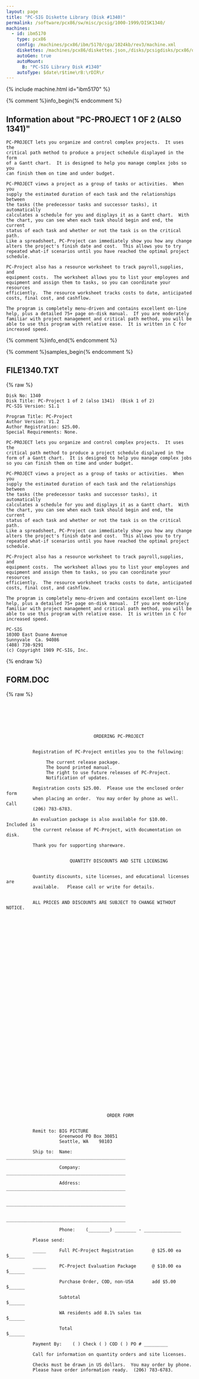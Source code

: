 ```yaml
---
layout: page
title: "PC-SIG Diskette Library (Disk #1340)"
permalink: /software/pcx86/sw/misc/pcsig/1000-1999/DISK1340/
machines:
  - id: ibm5170
    type: pcx86
    config: /machines/pcx86/ibm/5170/cga/1024kb/rev3/machine.xml
    diskettes: /machines/pcx86/diskettes.json,/disks/pcsigdisks/pcx86/diskettes.json
    autoGen: true
    autoMount:
      B: "PC-SIG Library Disk #1340"
    autoType: $date\r$time\rB:\rDIR\r
---
```


{% include machine.html id="ibm5170" %}

{% comment %}info_begin{% endcomment %}

## Information about "PC-PROJECT 1 OF 2 (ALSO 1341)"

    PC-PROJECT lets you organize and control complex projects.  It uses the
    critical path method to produce a project schedule displayed in the form
    of a Gantt chart.  It is designed to help you manage complex jobs so you
    can finish them on time and under budget.
    
    PC-PROJECT views a project as a group of tasks or activities.  When you
    supply the estimated duration of each task and the relationships between
    the tasks (the predecessor tasks and successor tasks), it automatically
    calculates a schedule for you and displays it as a Gantt chart.  With
    the chart, you can see when each task should begin and end, the current
    status of each task and whether or not the task is on the critical path.
    Like a spreadsheet, PC-Project can immediately show you how any change
    alters the project's finish date and cost.  This allows you to try
    repeated what-if scenarios until you have reached the optimal project
    schedule.
    
    PC-Project also has a resource worksheet to track payroll,supplies, and
    equipment costs.  The worksheet allows you to list your employees and
    equipment and assign them to tasks, so you can coordinate your resources
    efficiently.  The resource worksheet tracks costs to date, anticipated
    costs, final cost, and cashflow.
    
    The program is completely menu-driven and contains excellent on-line
    help, plus a detailed 75+ page on-disk manual.  If you are moderately
    familiar with project management and critical path method, you will be
    able to use this program with relative ease.  It is written in C for
    increased speed.
{% comment %}info_end{% endcomment %}

{% comment %}samples_begin{% endcomment %}

## FILE1340.TXT

{% raw %}
```
Disk No: 1340                                                           
Disk Title: PC-Project 1 of 2 (also 1341)  (Disk 1 of 2)                
PC-SIG Version: S1.1                                                    
                                                                        
Program Title: PC-Project                                               
Author Version: V1.2                                                    
Author Registration: $25.00.                                            
Special Requirements: None.                                             
                                                                        
PC-PROJECT lets you organize and control complex projects.  It uses the 
critical path method to produce a project schedule displayed in the     
form of a Gantt chart.  It is designed to help you manage complex jobs  
so you can finish them on time and under budget.                        
                                                                        
PC-PROJECT views a project as a group of tasks or activities.  When you 
supply the estimated duration of each task and the relationships between
the tasks (the predecessor tasks and successor tasks), it automatically 
calculates a schedule for you and displays it as a Gantt chart.  With   
the chart, you can see when each task should begin and end, the current 
status of each task and whether or not the task is on the critical path.
Like a spreadsheet, PC-Project can immediately show you how any change  
alters the project's finish date and cost.  This allows you to try      
repeated what-if scenarios until you have reached the optimal project   
schedule.                                                               
                                                                        
PC-Project also has a resource worksheet to track payroll,supplies, and 
equipment costs.  The worksheet allows you to list your employees and   
equipment and assign them to tasks, so you can coordinate your resources
efficiently.  The resource worksheet tracks costs to date, anticipated  
costs, final cost, and cashflow.                                        
                                                                        
The program is completely menu-driven and contains excellent on-line    
help, plus a detailed 75+ page on-disk manual.  If you are moderately   
familiar with project management and critical path method, you will be  
able to use this program with relative ease.  It is written in C for    
increased speed.                                                        
                                                                        
PC-SIG                                                                  
1030D East Duane Avenue                                                 
Sunnyvale  Ca. 94086                                                    
(408) 730-9291                                                          
(c) Copyright 1989 PC-SIG, Inc.                                         
```
{% endraw %}

## FORM.DOC

{% raw %}
```






                                 ORDERING PC-PROJECT
          
          
          Registration of PC-Project entitles you to the following:
          
               The current release package.
               The bound printed manual.
               The right to use future releases of PC-Project.
               Notification of updates.
               
          Registration costs $25.00.  Please use the enclosed order form
          when placing an order.  You may order by phone as well.  Call
          (206) 783-6783.  
          
          An evaluation package is also available for $10.00.  Included is
          the current release of PC-Project, with documentation on disk.
          
          Thank you for supporting shareware.
                                           
                                           
                        QUANTITY DISCOUNTS AND SITE LICENSING
          
          
          Quantity discounts, site licenses, and educational licenses are
          available.   Please call or write for details.
          
          
          ALL PRICES AND DISCOUNTS ARE SUBJECT TO CHANGE WITHOUT NOTICE. 
          
                                                                           




































                                      ORDER FORM
          
          
          Remit to: BIG PICTURE
                    Greenwood PO Box 30851
                    Seattle, WA    98103
          
          Ship to:  Name:     _____________________________________________
                    
                    Company:  _____________________________________________
          
                    Address:  _____________________________________________
          
                              _____________________________________________
          
                              _____________________________________________
          
                    Phone:    (________) ________ - ______________
          
          Please send:
          
          _____     Full PC-Project Registration       @ $25.00 ea $______
          
          _____     PC-Project Evaluation Package      @ $10.00 ea $______
          
                    Purchase Order, COD, non-USA       add $5.00   $______
          
                    Subtotal                                       $______
          
                    WA residents add 8.1% sales tax                $______
          
                    Total                                          $______
          
          Payment By:    ( ) Check ( ) COD ( ) PO # _________
          
          Call for information on quantity orders and site licenses.
          
          Checks must be drawn in US dollars.  You may order by phone.
          Please have order information ready.  (206) 783-6783.



























                                           
          
          
          
          
          
          
          
          
          
          
          
          
                              FOLD AND STAPLE FOR MAILER
          -------------------------------------------------------
          
                                                                      PLACE
                                                                      STAMP
                                                                       HERE
                                                                           
                                                                           
                                                                           
                                                                           
                                                                           
                                                                           
                                                                           
                                             PC-PROJECT
                                             BIG PICTURE
                                             GREENWOOD PO BOX 30851
                                             SEATTLE, WA      98103
          
          
          
          
          
          
          
          -------------------------------------------------------






















```
{% endraw %}

## GO.TXT

{% raw %}
```
╔═════════════════════════════════════════════════════════════════════════╗
║      <<<<  Disk #1340  PC-PROJECT (Disk 1 of 2, #1341 also)  >>>>       ║
╠═════════════════════════════════════════════════════════════════════════╣
║                                                                         ║
║   To print the documentation and installation instructions, insert      ║
║           Disk 1341 and type:  COPY PCPROJ.DOC PRN (press Enter)        ║
║                         also,  COPY README.DOC PRN (press Enter)        ║
║                          and,  COPY FORM.DOC PRN (press Enter)          ║
║                                                                         ║
║   To install PC-PROJECT (this disk #1340), type:  INSTALL (press Enter) ║
║                                                                         ║
╚═════════════════════════════════════════════════════════════════════════╝
(c) Copyright 1990, PC-SIG Inc.

```
{% endraw %}

## README.DOC

{% raw %}
```
PC-PROJECT 1.2  Released 8/1/90
(C) Copyright 1986, 1988, 1990 James Howey All rights reserved

THE PC-PROJECT RELEASE PACKAGE

PC-Project comes on two disks.  The system disk contains the files necessary to 
run PC-Project.  The documentation disk contains a complete manual for      
PC-Project.  The files on each of the disks should be as follows:

     THE SYSTEM DISK

       README   DOC          This file.
       PCPROJ   EXE          PC-Project main program.
       INSTALL  BAT          Batch procedure to install PC-Project.
       PCPROJ   HLP          Text of the PC-Project help screens.
       YESNO    EXE          A program used only during installation.
       SAMPLE                A sample project.
       MONO     DEF          Defaults for monochrome systems.
       BW       DEF          Defaults for black/white, COMPAQ systems.
       COLOR    DEF          Defaults for CGA, EGA, VGA.
       PCPROJ   DEF          Copy one of above three here before starting.
       FORM     DOC          Order form.

    THE DOCUMENTATION DISK

       README   DOC          This file again.
       FORM     DOC          Order form again.
       PCPROJ   DOC          The manual.

A description of the use of each of these files is found in the last appendix 
of the manual.  If you are missing any of these you do not have a valid 
PC-Project release package.  If you are unsure of your copy of PC-Project, you 
can order an evaluation package from BIG PICTURE.  It costs $10.00 and can be 
purchased by writing to PC-Project; BIG PICTURE; Greenwood P.O. Box 30851; 
Seattle, WA 98103.  Use the order form on this disk.  


INSTALLING PC-PROJECT

To install PC-Project on a hard disk, put the system disk in drive A and type:

        a:          (return)
        install c   (return) 

to create \pcp directory on your C disk and transfer software.  (Other drive 
letters will work as well.)  

To install PC-Project on a floppy disk type:

        a:          (return)
        install b   (return)

to create a floppy work disk with essential PC-Project files.  You will be 
required to insert a newly formatted disk in the B drive, so have one ready 
before starting.


RUNNING PC-PROJECT

After PC-Project is installed, it may be invoked on a floppy disk system by 
putting the work disk in drive A and typing the following:

        a:              (return)
        pcproj          (return)

On a hard disk system, type the following:

        c:              (return)
        cd \pcp         (return)
        pcproj          (return)

On a monochrome system, PC-Project can be run from the system disk without 
going through the installation process.  Put the system disk in drive A and 
type: 

        a:              (return)
        pcproj          (return)

It is recommended that you go ahead and use the installation process however.  
This is because you will require a backup disk in any event and this will serve 
quite well as a backup.  In addition, this being shareware, you are encouraged 
to share exact copies of the release package.  If you should modify information 
on the system disk, then you would be unable to pass the software on.  


ORDER INFORMATION

To print order information, put either disk in A and type:

        copy a:form.doc prn     (return)

Substitute any other device or filename for prn to change destination of form.


DOCUMENTATION

To print the manual, put the documentation disk in A, line the print head up on 
the very first line of the page, and type:

        copy a:pcproj.doc prn   (return)

This is going to take a large pile of continuous forms (about 90 pages). 


IF YOU RECEIVED PC-PROJECT IN AN ARCHIVED FORM

If you received PC-Project in an archived form, and have a hard disk, you can 
create the proper release package by the following procedure: 

Format two floppy disks, each with no operating system.  Label the first: 

        PC-Project 1.1 (C) 1986, 1988 James Howey All rights reserved
        SYSTEM DISK

Label the second:

        PC-Project 1.1 (C) 1986, 1988 James Howey All rights reserved
        DOCUMENTATION DISK

Create a temporary directory to hold PC-Project files:

        C:\>md temp             (return) 
        C:\>cd \temp            (return)

Now, use your archive program to extract all PC-Project files into the new 
temporary directory.  

Put the DOCUMENTATION DISK in drive A, and type: 

        C:\TEMP>copy *.doc a:   (return)
        
The documentation disk is done and should be set aside.  Put the SYSTEM DISK in 
drive A and type the following: 

        C:\TEMP>del pcproj.doc  (return)
        C:\TEMP>copy *.* a:     (return)

The system disk is done.  Set it aside and clean up your disk as follows:

        C:\TEMP>del *.*         (return)
        C:\TEMP>cd \            (return)
        C:\>rd \temp            (return)

You should be all set.

If you received PC-Project in an archived form and you have a two floppy 
system, format two disks without the operating system, label them as above, and 
extract the proper files to each of them as shown in the lists at the top of 
this file.  

You now have an official two disk release package to share with your friends 
and co-workers.  Install the software as instructed above.  


Thank you for supporting shareware, and good luck with PC-Project.


UPDATES since 1.11

Added fixed costs to each task, allowing for materials, contracted 
amounts, etc.

Added two new cash flow reports.

Modified printer driver to eliminate initial form feed, allow for 
variable top and bottom margins, and perform better on an HP Laser 
Jet. 






```
{% endraw %}

{% comment %}samples_end{% endcomment %}

### Directory of PC-SIG Library Disk #1340

     Volume in drive A has no label
     Directory of A:\

    PCPROJ   EXE    123168   7-09-90   1:51p
    INSTALL  BAT      4052   4-07-88  12:32p
    README   DOC      5786   7-26-90   5:18p
    PCPROJ   HLP     36000   7-09-90   2:18p
    YESNO    EXE      7580   9-25-87   9:53a
    SAMPLE            2511   7-26-90   5:27p
    MONO     DEF       173   9-25-87   1:36p
    BW       DEF       173   9-25-87   1:37p
    COLOR    DEF       173   8-31-88  11:11a
    PCPROJ   DEF       173   9-25-87   1:36p
    FORM     DOC      4546   7-26-90   3:19p
    FILE1340 TXT      3109   8-30-90   2:19p
    GO       BAT        38  10-19-87   3:56p
    GO       BAK       925   1-01-80   6:59a
    GO       TXT       960   1-01-80   7:00a
           15 file(s)     189367 bytes
                          123904 bytes free
